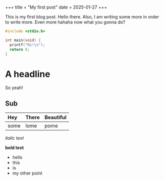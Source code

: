 +++
title = "My first post"
date = 2025-01-27
+++

This is my first blog post. Hello there. Also, I am writing some more in order to write more. Even more hahaha now what you gonna do?

<!-- more -->

```c
#include <stdio.h>

int main(void) {
  printf("Hi!\n");
  return 0;
}
```

# A headline

So yeah!

## Sub

| Hey | There | Beautiful |
|:-|:-|:-|
|some | lome | pome |

*italic text*

**bold text**

- hello
- this
- is
- my other point
